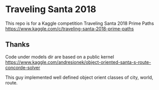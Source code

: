 # Traveling Santa 2018

This repo is for a Kaggle competition Traveling Santa 2018 Prime Paths
https://www.kaggle.com/c/traveling-santa-2018-prime-paths

## Thanks

Code under models dir are based on a public kernel https://www.kaggle.com/andresionek/object-oriented-santa-s-route-concorde-solver

This guy implemented well defined object orient classes of city, world, route.
